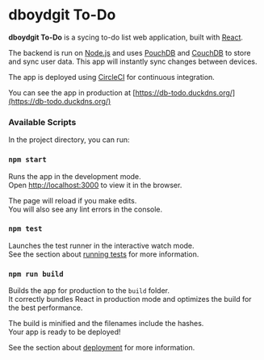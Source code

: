 # dboydgit To-Do

**dboydgit To-Do** is a sycing to-do list web application, built with [React](https://reactjs.org/).

The backend is run on [Node.js](https://nodejs.org/) and uses [PouchDB](https://pouchdb.com/) and [CouchDB](http://couchdb.apache.org/) to store and sync user data. This app will instantly sync changes between devices.

The app is deployed using [CircleCI](https://circleci.com/) for continuous integration.

You can see the app in production at [https://db-todo.duckdns.org/](https://db-todo.duckdns.org/)

### Available Scripts

In the project directory, you can run:

### `npm start`

Runs the app in the development mode.<br />
Open [http://localhost:3000](http://localhost:3000) to view it in the browser.

The page will reload if you make edits.<br />
You will also see any lint errors in the console.

### `npm test`

Launches the test runner in the interactive watch mode.<br />
See the section about [running tests](https://facebook.github.io/create-react-app/docs/running-tests) for more information.

### `npm run build`

Builds the app for production to the `build` folder.<br />
It correctly bundles React in production mode and optimizes the build for the best performance.

The build is minified and the filenames include the hashes.<br />
Your app is ready to be deployed!

See the section about [deployment](https://facebook.github.io/create-react-app/docs/deployment) for more information.
